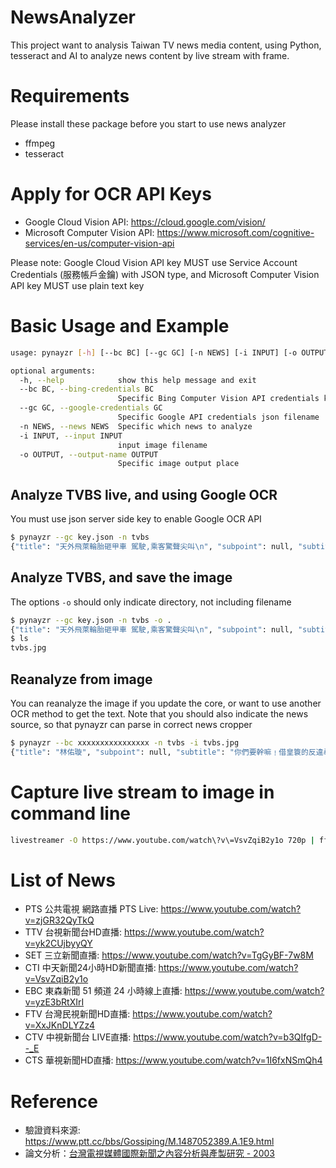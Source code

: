 # NewsAnalyzer

This project want to analysis Taiwan TV news media content, using Python,
tesseract and AI to analyze news content by live stream with frame.

# Requirements

Please install these package before you start to use news analyzer

* ffmpeg
* tesseract

# Apply for OCR API Keys

* Google Cloud Vision API: https://cloud.google.com/vision/
* Microsoft Computer Vision API: https://www.microsoft.com/cognitive-services/en-us/computer-vision-api

Please note: Google Cloud Vision API key MUST use Service Account Credentials
(服務帳戶金鑰) with JSON type, and Microsoft Computer Vision API key MUST use
plain text key

# Basic Usage and Example

```bash
usage: pynayzr [-h] [--bc BC] [--gc GC] [-n NEWS] [-i INPUT] [-o OUTPUT]

optional arguments:
  -h, --help            show this help message and exit
  --bc BC, --bing-credentials BC
                        Specific Bing Computer Vision API credentials key
  --gc GC, --google-credentials GC
                        Specific Google API credentials json filename
  -n NEWS, --news NEWS  Specific which news to analyze
  -i INPUT, --input INPUT
                        input image filename
  -o OUTPUT, --output-name OUTPUT
                        Specific image output place
```

## Analyze TVBS live, and using Google OCR

You must use json server side key to enable Google OCR API

```bash
$ pynayzr --gc key.json -n tvbs
{"title": "天外飛萊輪胎砸甲車 駕駛,乘客驚聲尖叫\n", "subpoint": null, "subtitle": "7天禁宰-送運松村滷味鴨賞恐缺貨衝擊\n", "type": "news", "source": null, "news": "tvbs", "timestamp": "2017-02-17 12:54:12"}
```

## Analyze TVBS, and save the image

The options `-o` should only indicate directory, not including filename

```bash
$ pynayzr --gc key.json -n tvbs -o .
{"title": "天外飛萊輪胎砸甲車 駕駛,乘客驚聲尖叫\n", "subpoint": null, "subtitle": "7天禁宰-送運松村滷味鴨賞恐缺貨衝擊\n", "type": "news", "source": null, "news": "tvbs", "timestamp": "2017-02-17 12:54:12"}
$ ls
tvbs.jpg
```

## Reanalyze from image

You can reanalyze the image if you update the core, or want to use another OCR
method to get the text. Note that you should also indicate the news source, so
that pynayzr can parse in correct news cropper

```bash
$ pynayzr --bc xxxxxxxxxxxxxxxx -n tvbs -i tvbs.jpg
{"title": "林佑璇", "subpoint": null, "subtitle": "你們要幹嘛﹗借皇簑的反違尋仇 店面全砸爛", "type": "news", "source": null, "news": "tvbs", "timestamp": "2017-02-17 12:58:47"}
```

# Capture live stream to image in command line

```bash
livestreamer -O https://www.youtube.com/watch\?v\=VsvZqiB2y1o 720p | ffmpeg -i - -f image2 -updatefirst 1 -r 1/5 out.jpg
```

# List of News

* PTS 公共電視 網路直播 PTS Live: https://www.youtube.com/watch?v=zjGR32QyTkQ
* TTV 台視新聞台HD直播: https://www.youtube.com/watch?v=yk2CUjbyyQY
* SET 三立新聞直播: https://www.youtube.com/watch?v=TgGyBF-7w8M
* CTI 中天新聞24小時HD新聞直播: https://www.youtube.com/watch?v=VsvZqiB2y1o
* EBC 東森新聞 51 頻道 24 小時線上直播: https://www.youtube.com/watch?v=yzE3bRtXIrI
* FTV 台灣民視新聞HD直播: https://www.youtube.com/watch?v=XxJKnDLYZz4
* CTV 中視新聞台 LIVE直播: https://www.youtube.com/watch?v=b3QIfgD--_E
* CTS 華視新聞HD直播: https://www.youtube.com/watch?v=1I6fxNSmQh4

# Reference

* 驗證資料來源: https://www.ptt.cc/bbs/Gossiping/M.1487052389.A.1E9.html
* 論文分析：[台灣電視媒體國際新聞之內容分析與產製研究 - 2003](http://www.comm.fju.edu.tw/journal/sites/default/files/data/mc01001.pdf)
